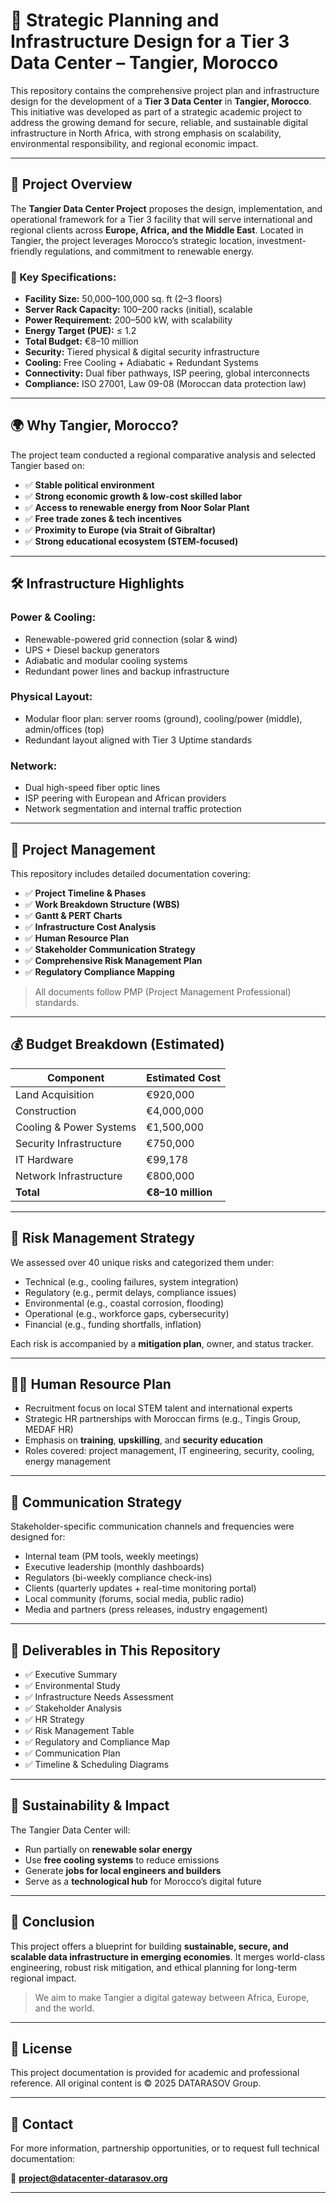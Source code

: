 # 🏢 Strategic Planning and Infrastructure Design for a Tier 3 Data Center – Tangier, Morocco

This repository contains the comprehensive project plan and infrastructure design for the development of a **Tier 3 Data Center** in **Tangier, Morocco**. This initiative was developed as part of a strategic academic project to address the growing demand for secure, reliable, and sustainable digital infrastructure in North Africa, with strong emphasis on scalability, environmental responsibility, and regional economic impact.

---

## 📌 Project Overview

The **Tangier Data Center Project** proposes the design, implementation, and operational framework for a Tier 3 facility that will serve international and regional clients across **Europe, Africa, and the Middle East**. Located in Tangier, the project leverages Morocco’s strategic location, investment-friendly regulations, and commitment to renewable energy.

### 📐 Key Specifications:

- **Facility Size:** 50,000–100,000 sq. ft (2–3 floors)
- **Server Rack Capacity:** 100–200 racks (initial), scalable
- **Power Requirement:** 200–500 kW, with scalability
- **Energy Target (PUE):** ≤ 1.2
- **Total Budget:** €8–10 million
- **Security:** Tiered physical & digital security infrastructure
- **Cooling:** Free Cooling + Adiabatic + Redundant Systems
- **Connectivity:** Dual fiber pathways, ISP peering, global interconnects
- **Compliance:** ISO 27001, Law 09-08 (Moroccan data protection law)

---

## 🌍 Why Tangier, Morocco?

The project team conducted a regional comparative analysis and selected Tangier based on:

- ✅ **Stable political environment**
- ✅ **Strong economic growth & low-cost skilled labor**
- ✅ **Access to renewable energy from Noor Solar Plant**
- ✅ **Free trade zones & tech incentives**
- ✅ **Proximity to Europe (via Strait of Gibraltar)**
- ✅ **Strong educational ecosystem (STEM-focused)**

---

## 🛠 Infrastructure Highlights

### Power & Cooling:
- Renewable-powered grid connection (solar & wind)
- UPS + Diesel backup generators
- Adiabatic and modular cooling systems
- Redundant power lines and backup infrastructure

### Physical Layout:
- Modular floor plan: server rooms (ground), cooling/power (middle), admin/offices (top)
- Redundant layout aligned with Tier 3 Uptime standards

### Network:
- Dual high-speed fiber optic lines
- ISP peering with European and African providers
- Network segmentation and internal traffic protection

---

## 🧠 Project Management

This repository includes detailed documentation covering:

- ✅ **Project Timeline & Phases**
- ✅ **Work Breakdown Structure (WBS)**
- ✅ **Gantt & PERT Charts**
- ✅ **Infrastructure Cost Analysis**
- ✅ **Human Resource Plan**
- ✅ **Stakeholder Communication Strategy**
- ✅ **Comprehensive Risk Management Plan**
- ✅ **Regulatory Compliance Mapping**

> All documents follow PMP (Project Management Professional) standards.

---

## 💰 Budget Breakdown (Estimated)

| Component              | Estimated Cost        |
|------------------------|-----------------------|
| Land Acquisition       | €920,000              |
| Construction           | €4,000,000            |
| Cooling & Power Systems| €1,500,000            |
| Security Infrastructure| €750,000              |
| IT Hardware            | €99,178               |
| Network Infrastructure | €800,000              |
| **Total**              | **€8–10 million**     |

---

## 🧩 Risk Management Strategy

We assessed over 40 unique risks and categorized them under:
- Technical (e.g., cooling failures, system integration)
- Regulatory (e.g., permit delays, compliance issues)
- Environmental (e.g., coastal corrosion, flooding)
- Operational (e.g., workforce gaps, cybersecurity)
- Financial (e.g., funding shortfalls, inflation)

Each risk is accompanied by a **mitigation plan**, owner, and status tracker.

---

## 🧑‍💼 Human Resource Plan

- Recruitment focus on local STEM talent and international experts
- Strategic HR partnerships with Moroccan firms (e.g., Tingis Group, MEDAF HR)
- Emphasis on **training**, **upskilling**, and **security education**
- Roles covered: project management, IT engineering, security, cooling, energy management

---

## 📢 Communication Strategy

Stakeholder-specific communication channels and frequencies were designed for:
- Internal team (PM tools, weekly meetings)
- Executive leadership (monthly dashboards)
- Regulators (bi-weekly compliance check-ins)
- Clients (quarterly updates + real-time monitoring portal)
- Local community (forums, social media, public radio)
- Media and partners (press releases, industry engagement)

---

## 📄 Deliverables in This Repository

- ✅ Executive Summary
- ✅ Environmental Study
- ✅ Infrastructure Needs Assessment
- ✅ Stakeholder Analysis
- ✅ HR Strategy
- ✅ Risk Management Table
- ✅ Regulatory and Compliance Map
- ✅ Communication Plan
- ✅ Timeline & Scheduling Diagrams

---

## 🌱 Sustainability & Impact

The Tangier Data Center will:
- Run partially on **renewable solar energy**
- Use **free cooling systems** to reduce emissions
- Generate **jobs for local engineers and builders**
- Serve as a **technological hub** for Morocco’s digital future

---

## 🏁 Conclusion

This project offers a blueprint for building **sustainable, secure, and scalable data infrastructure in emerging economies**. It merges world-class engineering, robust risk mitigation, and ethical planning for long-term regional impact.

> We aim to make Tangier a digital gateway between Africa, Europe, and the world.

---

## 📘 License

This project documentation is provided for academic and professional reference. All original content is © 2025 DATARASOV Group.

---

## 📩 Contact

For more information, partnership opportunities, or to request full technical documentation:

📧 **project@datacenter-datarasov.org**

---
